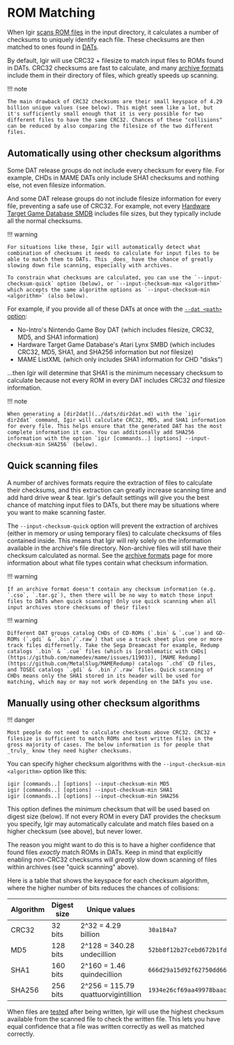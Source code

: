 # ROM Matching

When Igir [scans ROM files](../input/file-scanning.md) in the input directory, it calculates a number of checksums to uniquely identify each file. These checksums are then matched to ones found in [DATs](../dats/introduction.md).

By default, Igir will use CRC32 + filesize to match input files to ROMs found in DATs. CRC32 checksums are fast to calculate, and many [archive formats](../input/reading-archives.md) include them in their directory of files, which greatly speeds up scanning.

!!! note

    The main drawback of CRC32 checksums are their small keyspace of 4.29 billion unique values (see below). This might seem like a lot, but it's sufficiently small enough that it is very possible for two different files to have the same CRC32. Chances of these "collisions" can be reduced by also comparing the filesize of the two different files.

## Automatically using other checksum algorithms

Some DAT release groups do not include every checksum for every file. For example, CHDs in MAME DATs only include SHA1 checksums and nothing else, not even filesize information.

And some DAT release groups do not include filesize information for every file, preventing a safe use of CRC32. For example, not every [Hardware Target Game Database SMDB](https://github.com/frederic-mahe/Hardware-Target-Game-Database/tree/master/EverDrive%20Pack%20SMDBs) includes file sizes, but they typically include all the normal checksums.

!!! warning

    For situations like these, Igir will automatically detect what combination of checksums it needs to calculate for input files to be able to match them to DATs. This _does_ have the chance of greatly slowing down file scanning, especially with archives.

    To constrain what checksums are calculated, you can use the `--input-checksum-quick` option (below), or `--input-checksum-max <algorithm>` which accepts the same algorithm options as `--input-checksum-min <algorithm>` (also below).

For example, if you provide all of these DATs at once with the [`--dat <path>` option](../dats/processing.md):

- No-Intro's Nintendo Game Boy DAT (which includes filesize, CRC32, MD5, and SHA1 information)
- Hardware Target Game Database's Atari Lynx SMBD (which includes CRC32, MD5, SHA1, and SHA256 information but _not_ filesize)
- MAME ListXML (which only includes SHA1 information for CHD "disks")

...then Igir will determine that SHA1 is the minimum necessary checksum to calculate because not every ROM in every DAT includes CRC32 _and_ filesize information.

!!! note

    When generating a [dir2dat](../dats/dir2dat.md) with the `igir dir2dat` command, Igir will calculate CRC32, MD5, and SHA1 information for every file. This helps ensure that the generated DAT has the most complete information it can. You can additionally add SHA256 information with the option `igir [commands..] [options] --input-checksum-min SHA256` (below).

## Quick scanning files

A number of archives formats require the extraction of files to calculate their checksums, and this extraction can greatly increase scanning time and add hard drive wear & tear. Igir's default settings will give you the best chance of matching input files to DATs, but there may be situations where you want to make scanning faster.

The `--input-checksum-quick` option will prevent the extraction of archives (either in memory _or_ using temporary files) to calculate checksums of files contained inside. This means that Igir will rely solely on the information available in the archive's file directory. Non-archive files will still have their checksum calculated as normal. See the [archive formats](../input/reading-archives.md) page for more information about what file types contain what checksum information.

!!! warning

    If an archive format doesn't contain any checksum information (e.g. `.cso`, `.tar.gz`), then there will be no way to match those input files to DATs when quick scanning! Only use quick scanning when all input archives store checksums of their files!

!!! warning

    Different DAT groups catalog CHDs of CD-ROMs (`.bin` & `.cue`) and GD-ROMs (`.gdi` & `.bin`/`.raw`) that use a track sheet plus one or more track files differnetly. Take the Sega Dreamcast for example, Redump catalogs `.bin` & `.cue` files (which is [problematic with CHDs](https://github.com/mamedev/mame/issues/11903)), [MAME Redump](https://github.com/MetalSlug/MAMERedump) catalogs `.chd` CD files, and TOSEC catalogs `.gdi` & `.bin`/`.raw` files. Quick scanning of CHDs means only the SHA1 stored in its header will be used for matching, which may or may not work depending on the DATs you use.

## Manually using other checksum algorithms

!!! danger

    Most people do not need to calculate checksums above CRC32. CRC32 + filesize is sufficient to match ROMs and test written files in the gross majority of cases. The below information is for people that _truly_ know they need higher checksums.

You can specify higher checksum algorithms with the `--input-checksum-min <algorithm>` option like this:

```shell
igir [commands..] [options] --input-checksum-min MD5
igir [commands..] [options] --input-checksum-min SHA1
igir [commands..] [options] --input-checksum-min SHA256
```

This option defines the _minimum_ checksum that will be used based on digest size (below). If not every ROM in every DAT provides the checksum you specify, Igir may automatically calculate and match files based on a higher checksum (see above), but never lower.

The reason you might want to do this is to have a higher confidence that found files _exactly_ match ROMs in DATs. Keep in mind that explicitly enabling non-CRC32 checksums will _greatly_ slow down scanning of files within archives (see "quick scanning" above).

Here is a table that shows the keyspace for each checksum algorithm, where the higher number of bits reduces the chances of collisions:

| Algorithm | Digest size | Unique values                       | Example value                                                      |
|-----------|-------------|-------------------------------------|--------------------------------------------------------------------|
| CRC32     | 32 bits     | 2^32 = 4.29 billion                 | `30a184a7`                                                         |
| MD5       | 128 bits    | 2^128 = 340.28 undecillion          | `52bb8f12b27cebd672b1fd8a06145b1c`                                 |
| SHA1      | 160 bits    | 2^160 = 1.46 quindecillion          | `666d29a15d92f62750dd665a06ce01fbd09eb98a`                         |
| SHA256    | 256 bits    | 2^256 = 115.79 quattuorvigintillion | `1934e26cf69aa49978baac893ad5a890af35bdfb2c7a9393745f14dc89459137` |

When files are [tested](../commands.md#test) after being written, Igir will use the highest checksum available from the scanned file to check the written file. This lets you have equal confidence that a file was written correctly as well as matched correctly.
